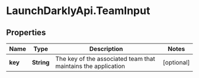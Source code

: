 # LaunchDarklyApi.TeamInput

## Properties

Name | Type | Description | Notes
------------ | ------------- | ------------- | -------------
**key** | **String** | The key of the associated team that maintains the application | [optional] 


